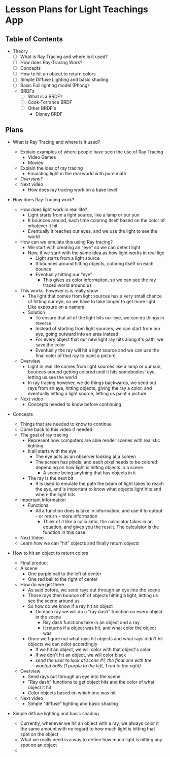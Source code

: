 # Lesson Plans for Light Teachings App

## Table of Contents
- Theory
    - [ ] What is Ray Tracing and where is it used?
    - [ ] How does Ray-Tracing Work?
    - [ ] Concepts
    - [ ] How to hit an object to return colors
    - [ ] Simple Diffuse Lighting and basic shading
    - [ ] Basic Full lighting model (Phong)
    - BRDFs
        - [ ] What is a BRDF?
        - [ ] Cook-Torrance BRDF
        - [ ] Other BRDF's
            - Disney BRDF

## Plans
- What is Ray Tracing and where is it used?
    - Explain examples of where people have seen the use of Ray Tracing
        - Video Games
        - Movies
    - Explain the idea of ray tracing
        - Emulating light in the real world with pure math
    - *Overview?*
    - Next video
        - How does ray tracing work on a base level


- How does Ray-Tracing work?
    - How does light work in real life?
        - Light starts from a light source, like a lamp or our sun
        - It bounces around, each time coloring itself based on the color of whatever it hit
        - Eventually it reaches our eyes, and we use the light to see the world
    - How can we emulate this using Ray tracing?
        - We start with creating an "eye" so we can detect light
        - Now, if we start with the same idea as how light works in real lige
            - Light starts from a light source
            - It bounces around hitting objects, coloring itself on each bounce
            - Eventually hitting our "eye"
                - This gives us color information, so we can see the ray traced world around us
    - This works, however is is really show
        - The light that comes from light sources has a very small chance of hitting our eye, so we have to take longer to get more light. Like exposure on a camera
        - Solution
            - To ensure that all of the light hits our eye, we can do things in reverse
            - Instead of starting from light sources, we can start from our eye, going outward into an area instead
            - For every object that our new light ray hits along it's path, we save the color
            - Eventually the ray will hit a light source and we can use the final color of that ray to paint a picture
    - Overview
        - Light in real life comes from light sources like a lamp or our sun, bounces around getting colored until it hits somebodies' eye, letting us see the world
        - In ray tracing however, we do things backwards, we send out rays from an eye, hitting objects, giving the ray a color, and eventually hitting a light source, letting us paint a picture
    - Next video
        - Concepts needed to know before continuing

- Concepts
    - Things that are needed to know to continue
    - Come back to this video if needed
    - The goal of ray tracing
        - Represent how computers are able render scenes with realistic lighting
        - It all starts with the eye
            - The eye acts as an observer looking at a screen
            - The screen has pixels, and each pixel needs to be colored depending on how light is hitting objects in a scene
                - A scene being anything that has objects in it
        - The ray is the next bit
            - It is used to emulate the path the beam of light takes to reach the eye, and is important to know what objects light hits and where the light hits
    - Important information
        - Functions
            - All a function does is take in information, and use it to output - or return - more information
                - Think of it like a calculator, the calculator takes in an equation, and gives you the result. The calculator is the function in this case
    - Next Video
    - Learn how we can "hit" objects and finally return objects


- How to hit an object to return colors
    - Final product
    - A scene
        - One purple ball to the left of center
        - One red ball to the right of center
    - How do we get there
        - As said before, we send rays out through an eye into the scene
        - Those rays then bounce off of objects hitting a light, letting us see the scene around us
        - So how do we know if a ray hit an object
            - On each ray we will do a "ray dash" function on every object in the scene
                - Ray dash functions take in an object and a ray
                - It returns if a object was hit, and what color the object was
        - Once we figure out what rays hit objects and what rays didn't hit objects we can color accordingly
            - If we hit an object, we will color with that object's color
            - If we don't hit an object, we will color black
            - *send the user to look at scene #1, the final one with the wanted balls (1 purple to the left, 1 red to the right)*
    - Overview
        - Send rays out through an eye into the scene
        - "Ray dash" functions to get object hits and the color of what object it hit
        - Color objects based on which one was hit
    - Next video
        - Simple "diffuse" lighting and basic shading


- Simple diffuse lighting and basic shading
    - Currently, whenever we hit an object with a ray, we always color it the same amount with no regard to how much light is hitting that spot on the object
    - What we really need is a way to define how much light is hitting any spot on an object
    -
